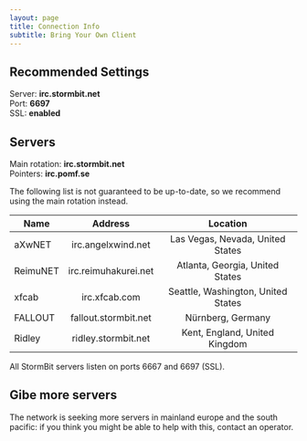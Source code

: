 ```yaml
---
layout: page
title: Connection Info
subtitle: Bring Your Own Client
---
```


## Recommended Settings
Server: **irc.stormbit.net**  
Port: **6697**  
SSL: **enabled**

## Servers
Main rotation: **irc.stormbit.net**  
Pointers: **irc.pomf.se**


<span class="warning">The following list is not guaranteed to be up-to-date, so we recommend using the
main rotation instead.</span>

Name                    | Address                | Location                           |
------------------------|:----------------------:|:----------------------------------:|
aXwNET                  | irc.angelxwind.net     | Las Vegas, Nevada, United States   |
ReimuNET                | irc.reimuhakurei.net   | Atlanta, Georgia, United States    |
xfcab                   | irc.xfcab.com          | Seattle, Washington, United States |
FALLOUT                 | fallout.stormbit.net   | Nürnberg, Germany                  |
Ridley                  | ridley.stormbit.net    | Kent, England, United Kingdom      |

All StormBit servers listen on ports 6667 and 6697 (SSL).

## Gibe more servers
The network is seeking more servers in mainland europe and the south pacific: if
you think you might be able to help with this, contact an operator.
